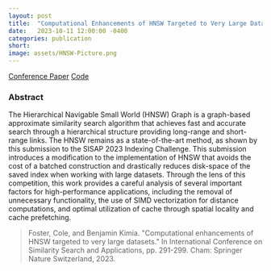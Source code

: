 ```yaml
---
layout: post
title:  "Computational Enhancements of HNSW Targeted to Very Large Datasets"
date:   2023-10-11 12:00:00 -0400
categories: publication
short: 
image: assets/HNSW-Picture.png
---
```


<a href="https://link.springer.com/chapter/10.1007/978-3-031-46994-7_25" class="button">Conference Paper</a>
<a href="https://github.com/cole-foster/sisap-2023.git" class="button">Code</a>
<br>


### Abstract
The Hierarchical Navigable Small World (HNSW) Graph is a graph-based approximate similarity search algorithm that achieves fast and accurate search through a hierarchical structure providing long-range and short-range links. The HNSW remains as a state-of-the-art method, as shown by this submission to the SISAP 2023 Indexing Challenge. This submission introduces a modification to the implementation of HNSW that avoids the cost of a batched construction and drastically reduces disk-space of the saved index when working with large datasets. Through the lens of this competition, this work provides a careful analysis of several important factors for high-performance applications, including the removal of unnecessary functionality, the use of SIMD vectorization for distance computations, and optimal utilization of cache through spatial locality and cache prefetching.

<!-- #### SISAP 2023 Indexing Challenge

#### What is HNSW?

#### Beam Search
![My Image](/assets/animation-beam-search.gif){:width="100%"} -->




> Foster, Cole, and Benjamin Kimia. "Computational enhancements of HNSW targeted to very large datasets." In International Conference on Similarity Search and Applications, pp. 291-299. Cham: Springer Nature Switzerland, 2023.